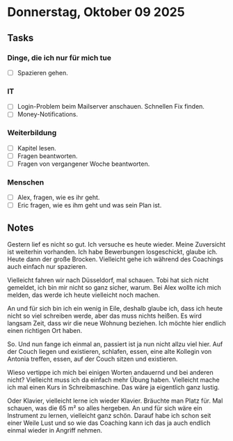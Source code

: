# Donnerstag, Oktober 09 2025

## Tasks

### Dinge, die ich nur für mich tue

- [ ] Spazieren gehen.

### IT

- [ ] Login-Problem beim Mailserver anschauen. Schnellen Fix finden.
- [ ] Money-Notifications.

### Weiterbildung

- [ ] Kapitel lesen.
- [ ] Fragen beantworten.
- [ ] Fragen von vergangener Woche beantworten.

### Menschen

- [ ] Alex, fragen, wie es ihr geht.
- [ ] Eric fragen, wie es ihm geht und was sein Plan ist.

## Notes

Gestern lief es nicht so gut. Ich versuche es heute wieder. Meine Zuversicht ist weiterhin vorhanden. Ich habe Bewerbungen losgeschickt, glaube ich. Heute dann der große Brocken. Vielleicht gehe ich während des Coachings auch einfach nur spazieren.

Vielleicht fahren wir nach Düsseldorf, mal schauen. Tobi hat sich nicht gemeldet, ich bin mir nicht so ganz sicher, warum. Bei Alex wollte ich mich melden, das werde ich heute vielleicht noch machen.

An und für sich bin ich ein wenig in Eile, deshalb glaube ich, dass ich heute nicht so viel schreiben werde, aber das muss nichts heißen. Es wird langsam Zeit, dass wir die neue Wohnung beziehen. Ich möchte hier endlich einen richtigen Ort haben.

So. Und nun fange ich einmal an, passiert ist ja nun nicht allzu viel hier. Auf der Couch liegen und existieren, schlafen, essen, eine alte Kollegin von Antonia treffen, essen, auf der Couch sitzen und existieren.

Wieso vertippe ich mich bei einigen Worten andauernd und bei anderen nicht? Vielleicht muss ich da einfach mehr Übung haben. Vielleicht mache ich mal einen Kurs in Schreibmaschine. Das wäre ja eigentlich ganz lustig.

Oder Klavier, vielleicht lerne ich wieder Klavier. Bräuchte man Platz für. Mal schauen, was die 65 m² so alles hergeben. An und für sich wäre ein Instrument zu lernen, vielleicht ganz schön. Darauf habe ich schon seit einer Weile Lust und so wie das Coaching kann ich das ja auch endlich einmal wieder in Angriff nehmen.